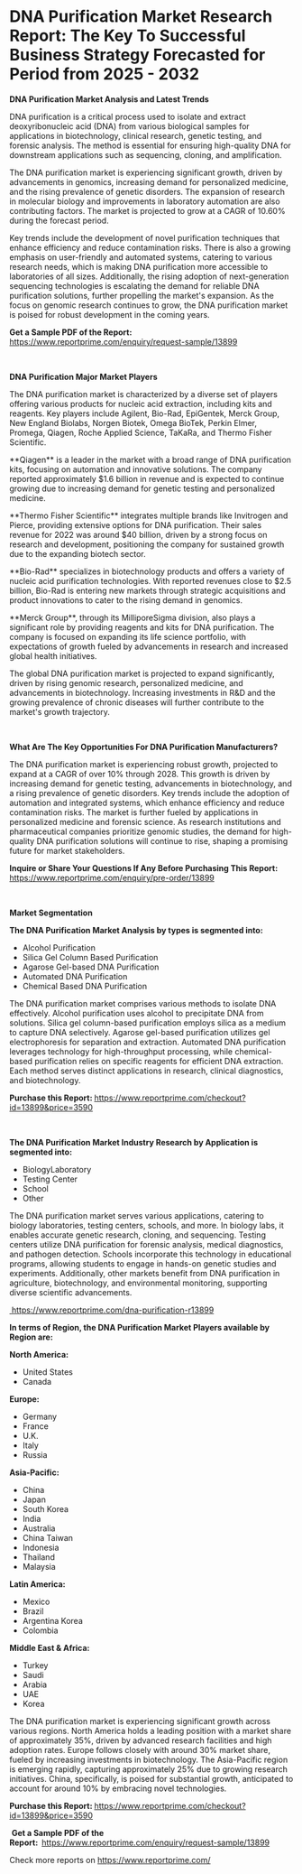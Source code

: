 <p><h1>DNA Purification Market Research Report: The Key To Successful Business Strategy Forecasted for Period from 2025 - 2032</h1></p><p><strong>DNA Purification Market Analysis and Latest Trends</strong></p>
<p><p>DNA purification is a critical process used to isolate and extract deoxyribonucleic acid (DNA) from various biological samples for applications in biotechnology, clinical research, genetic testing, and forensic analysis. The method is essential for ensuring high-quality DNA for downstream applications such as sequencing, cloning, and amplification. </p><p>The DNA purification market is experiencing significant growth, driven by advancements in genomics, increasing demand for personalized medicine, and the rising prevalence of genetic disorders. The expansion of research in molecular biology and improvements in laboratory automation are also contributing factors. The market is projected to grow at a CAGR of 10.60% during the forecast period. </p><p>Key trends include the development of novel purification techniques that enhance efficiency and reduce contamination risks. There is also a growing emphasis on user-friendly and automated systems, catering to various research needs, which is making DNA purification more accessible to laboratories of all sizes. Additionally, the rising adoption of next-generation sequencing technologies is escalating the demand for reliable DNA purification solutions, further propelling the market's expansion. As the focus on genomic research continues to grow, the DNA purification market is poised for robust development in the coming years.</p></p>
<p><strong>Get a Sample PDF of the Report:&nbsp;</strong> <a href="https://www.reportprime.com/enquiry/request-sample/13899?utm_campaign=3572&utm_medium=2&utm_source=Github&utm_content=ia&utm_term=20032025&utm_id=dna-purification">https://www.reportprime.com/enquiry/request-sample/13899</a></p>
<p>&nbsp;</p>
<p><strong>DNA Purification Major Market Players</strong></p>
<p><p>The DNA purification market is characterized by a diverse set of players offering various products for nucleic acid extraction, including kits and reagents. Key players include Agilent, Bio-Rad, EpiGentek, Merck Group, New England Biolabs, Norgen Biotek, Omega BioTek, Perkin Elmer, Promega, Qiagen, Roche Applied Science, TaKaRa, and Thermo Fisher Scientific.</p><p>**Qiagen** is a leader in the market with a broad range of DNA purification kits, focusing on automation and innovative solutions. The company reported approximately $1.6 billion in revenue and is expected to continue growing due to increasing demand for genetic testing and personalized medicine. </p><p>**Thermo Fisher Scientific** integrates multiple brands like Invitrogen and Pierce, providing extensive options for DNA purification. Their sales revenue for 2022 was around $40 billion, driven by a strong focus on research and development, positioning the company for sustained growth due to the expanding biotech sector.</p><p>**Bio-Rad** specializes in biotechnology products and offers a variety of nucleic acid purification technologies. With reported revenues close to $2.5 billion, Bio-Rad is entering new markets through strategic acquisitions and product innovations to cater to the rising demand in genomics.</p><p>**Merck Group**, through its MilliporeSigma division, also plays a significant role by providing reagents and kits for DNA purification. The company is focused on expanding its life science portfolio, with expectations of growth fueled by advancements in research and increased global health initiatives.</p><p>The global DNA purification market is projected to expand significantly, driven by rising genomic research, personalized medicine, and advancements in biotechnology. Increasing investments in R&D and the growing prevalence of chronic diseases will further contribute to the market's growth trajectory.</p></p>
<p>&nbsp;</p>
<p><strong>What Are The Key Opportunities For DNA Purification Manufacturers?</strong></p>
<p><p>The DNA purification market is experiencing robust growth, projected to expand at a CAGR of over 10% through 2028. This growth is driven by increasing demand for genetic testing, advancements in biotechnology, and a rising prevalence of genetic disorders. Key trends include the adoption of automation and integrated systems, which enhance efficiency and reduce contamination risks. The market is further fueled by applications in personalized medicine and forensic science. As research institutions and pharmaceutical companies prioritize genomic studies, the demand for high-quality DNA purification solutions will continue to rise, shaping a promising future for market stakeholders.</p></p>
<p><strong>Inquire or Share Your Questions If Any Before Purchasing This Report:</strong> <a href="https://www.reportprime.com/enquiry/pre-order/13899?utm_campaign=3572&utm_medium=2&utm_source=Github&utm_content=ia&utm_term=20032025&utm_id=dna-purification">https://www.reportprime.com/enquiry/pre-order/13899</a></p>
<p>&nbsp;</p>
<p><strong>Market Segmentation</strong></p>
<p><strong>The DNA Purification Market Analysis by types is segmented into:</strong></p>
<p><ul><li>Alcohol Purification</li><li>Silica Gel Column Based Purification</li><li>Agarose Gel-based DNA Purification</li><li>Automated DNA Purification</li><li>Chemical Based DNA Purification</li></ul></p>
<p><p>The DNA purification market comprises various methods to isolate DNA effectively. Alcohol purification uses alcohol to precipitate DNA from solutions. Silica gel column-based purification employs silica as a medium to capture DNA selectively. Agarose gel-based purification utilizes gel electrophoresis for separation and extraction. Automated DNA purification leverages technology for high-throughput processing, while chemical-based purification relies on specific reagents for efficient DNA extraction. Each method serves distinct applications in research, clinical diagnostics, and biotechnology.</p></p>
<p><strong>Purchase this Report:&nbsp;</strong><a href="https://www.reportprime.com/checkout?id=13899&price=3590&utm_campaign=3572&utm_medium=2&utm_source=Github&utm_content=ia&utm_term=20032025&utm_id=dna-purification">https://www.reportprime.com/checkout?id=13899&price=3590</a></p>
<p>&nbsp;</p>
<p><strong>The DNA Purification Market Industry Research by Application is segmented into:</strong></p>
<p><ul><li>BiologyLaboratory</li><li>Testing Center</li><li>School</li><li>Other</li></ul></p>
<p><p>The DNA purification market serves various applications, catering to biology laboratories, testing centers, schools, and more. In biology labs, it enables accurate genetic research, cloning, and sequencing. Testing centers utilize DNA purification for forensic analysis, medical diagnostics, and pathogen detection. Schools incorporate this technology in educational programs, allowing students to engage in hands-on genetic studies and experiments. Additionally, other markets benefit from DNA purification in agriculture, biotechnology, and environmental monitoring, supporting diverse scientific advancements.</p></p>
<p><a href="https://www.reportprime.com/dna-purification-r13899?utm_campaign=3572&utm_medium=2&utm_source=Github&utm_content=ia&utm_term=20032025&utm_id=dna-purification">&nbsp;https://www.reportprime.com/dna-purification-r13899</a></p>
<p><strong>In terms of Region, the DNA Purification Market Players available by Region are:</strong></p>
<p>
    <p> <strong> North America: </strong>
        <ul>
            <li>United States</li>
            <li>Canada</li>
        </ul>
        </p> 
    <p> <strong> Europe: </strong>
        <ul>
            <li>Germany</li>
            <li>France</li>
            <li>U.K.</li>
            <li>Italy</li>
            <li>Russia</li>
        </ul>
        </p> 
    <p> <strong> Asia-Pacific: </strong>
        <ul>
            <li>China</li>
            <li>Japan</li>
            <li>South Korea</li>
            <li>India</li>
            <li>Australia</li>
            <li>China Taiwan</li>
            <li>Indonesia</li>
            <li>Thailand</li>
            <li>Malaysia</li>
        </ul>
        </p> 
    <p> <strong> Latin America: </strong>
        <ul>
            <li>Mexico</li>
            <li>Brazil</li>
            <li>Argentina Korea</li>
            <li>Colombia</li>
        </ul>
        </p> 
    <p> <strong> Middle East & Africa: </strong>
        <ul>
            <li>Turkey</li>
            <li>Saudi</li>
            <li>Arabia</li>
            <li>UAE</li>
            <li>Korea</li>
        </ul>
    </p>
    </p>
<p><p>The DNA purification market is experiencing significant growth across various regions. North America holds a leading position with a market share of approximately 35%, driven by advanced research facilities and high adoption rates. Europe follows closely with around 30% market share, fueled by increasing investments in biotechnology. The Asia-Pacific region is emerging rapidly, capturing approximately 25% due to growing research initiatives. China, specifically, is poised for substantial growth, anticipated to account for around 10% by embracing novel technologies.</p></p>
<p><strong>Purchase this Report: </strong><a href="https://www.reportprime.com/checkout?id=13899&price=3590&utm_campaign=3572&utm_medium=2&utm_source=Github&utm_content=ia&utm_term=20032025&utm_id=dna-purification">https://www.reportprime.com/checkout?id=13899&price=3590</a></p>
<p>&nbsp;<strong>Get a Sample PDF of the Report:&nbsp;&nbsp;</strong><a href="https://www.reportprime.com/enquiry/request-sample/13899?utm_campaign=3572&utm_medium=2&utm_source=Github&utm_content=ia&utm_term=20032025&utm_id=dna-purification">https://www.reportprime.com/enquiry/request-sample/13899</a></p>
<p><strong></strong></p>
<p>Check more reports on <a href="https://www.reportprime.com/?utm_campaign=3572&utm_medium=2&utm_source=Github&utm_content=ia&utm_term=20032025&utm_id=dna-purification">https://www.reportprime.com/</a></p>